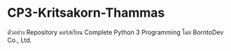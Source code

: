 # CP3-Kritsakorn-Thammas
ตัวอย่าง Repository คอร์สเรียน Complete Python 3 Programming โดย BorntoDev Co., Ltd.
